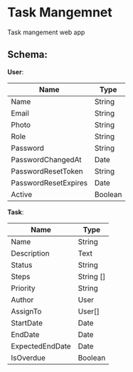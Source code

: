 # Task Mangemnet

Task mangement web app

## Schema:

**User**:

| Name                 | Type    |
| -------------------- | ------- |
| Name                 | String  |
| Email                | String  |
| Photo                | String  |
| Role                 | String  |
| Password             | String  |
| PasswordChangedAt    | Date    |
| PasswordResetToken   | String  |
| PasswordResetExpires | Date    |
| Active               | Boolean |

**Task**:

| Name            | Type      |
| --------------- | --------- |
| Name            | String    |
| Description     | Text      |
| Status          | String    |
| Steps           | String [] |
| Priority        | String    |
| Author          | User      |
| AssignTo        | User[]    |
| StartDate       | Date      |
| EndDate         | Date      |
| ExpectedEndDate | Date      |
| IsOverdue       | Boolean   |
